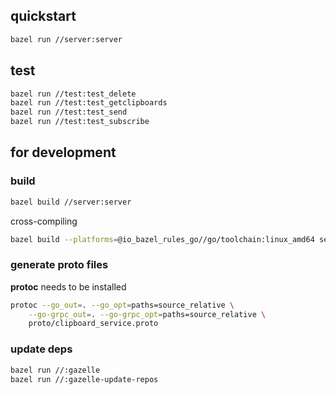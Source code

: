 ## quickstart

```bash
bazel run //server:server
```

## test

```bash
bazel run //test:test_delete
bazel run //test:test_getclipboards
bazel run //test:test_send
bazel run //test:test_subscribe
```

## for development

### build

```bash
bazel build //server:server
```
cross-compiling
```bash
bazel build --platforms=@io_bazel_rules_go//go/toolchain:linux_amd64 server
````
### generate proto files

**protoc** needs to be installed

```bash
protoc --go_out=. --go_opt=paths=source_relative \
    --go-grpc_out=. --go-grpc_opt=paths=source_relative \
    proto/clipboard_service.proto
```

### update deps

```bash
bazel run //:gazelle
bazel run //:gazelle-update-repos 
```